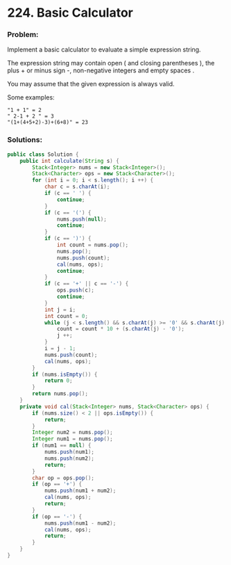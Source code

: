 # 224. Basic Calculator

### Problem:
Implement a basic calculator to evaluate a simple expression string.

The expression string may contain open ( and closing parentheses ), the plus + or minus sign -, non-negative integers and empty spaces .

You may assume that the given expression is always valid.

Some examples:
```
"1 + 1" = 2
" 2-1 + 2 " = 3
"(1+(4+5+2)-3)+(6+8)" = 23
```

### Solutions:

```java
public class Solution {
    public int calculate(String s) {
        Stack<Integer> nums = new Stack<Integer>();
        Stack<Character> ops = new Stack<Character>();
        for (int i = 0; i < s.length(); i ++) {
            char c = s.charAt(i);
            if (c == ' ') {
                continue;
            }
            if (c == '(') {
                nums.push(null);
                continue;
            }
            if (c == ')') {
                int count = nums.pop();
                nums.pop();
                nums.push(count);
                cal(nums, ops);
                continue;
            }
            if (c == '+' || c == '-') {
                ops.push(c);
                continue;
            }
            int j = i;
            int count = 0;
            while (j < s.length() && s.charAt(j) >= '0' && s.charAt(j) <= '9') {
                count = count * 10 + (s.charAt(j) - '0');
                j ++;
            }
            i = j - 1;
            nums.push(count);
            cal(nums, ops);
        }
        if (nums.isEmpty()) {
            return 0;
        }
        return nums.pop();
    }
    private void cal(Stack<Integer> nums, Stack<Character> ops) {
        if (nums.size() < 2 || ops.isEmpty()) {
            return;
        }
        Integer num2 = nums.pop();
        Integer num1 = nums.pop();
        if (num1 == null) {
            nums.push(num1);
            nums.push(num2);
            return;
        }
        char op = ops.pop();
        if (op == '+') {
            nums.push(num1 + num2);
            cal(nums, ops);
            return;
        }
        if (op == '-') {
            nums.push(num1 - num2);
            cal(nums, ops);
            return;
        }
    }
}
```

```java

```